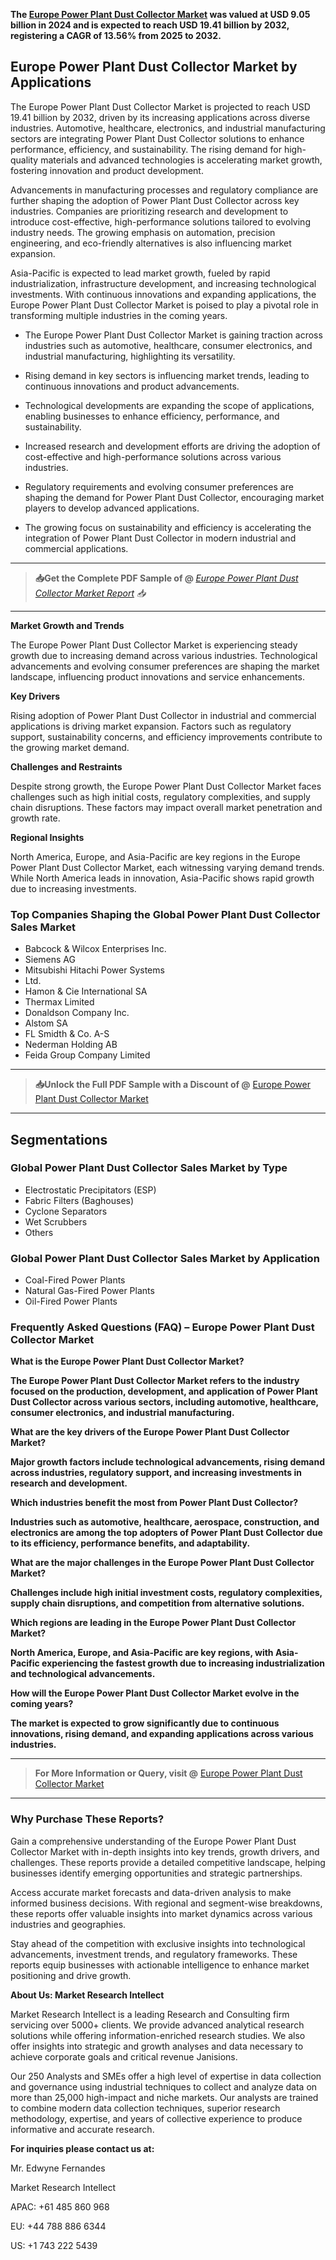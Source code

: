 <p><strong>The <a href="https://www.marketresearchintellect.com/download-sample/?rid=1000338&amp;utm_source=Pulse-April-Europe&amp;utm_medium=852">Europe Power Plant Dust Collector Market</a> was valued at USD 9.05 billion in 2024 and is expected to reach USD 19.41 billion by 2032, registering a CAGR of 13.56% from 2025 to 2032.</strong></p><h2>Europe Power Plant Dust Collector Market by Applications&nbsp;</h2><p><p>The Europe Power Plant Dust Collector Market is projected to reach USD 19.41 billion by 2032, driven by its increasing applications across diverse industries. Automotive, healthcare, electronics, and industrial manufacturing sectors are integrating Power Plant Dust Collector solutions to enhance performance, efficiency, and sustainability. The rising demand for high-quality materials and advanced technologies is accelerating market growth, fostering innovation and product development.</p><p>Advancements in manufacturing processes and regulatory compliance are further shaping the adoption of Power Plant Dust Collector across key industries. Companies are prioritizing research and development to introduce cost-effective, high-performance solutions tailored to evolving industry needs. The growing emphasis on automation, precision engineering, and eco-friendly alternatives is also influencing market expansion.</p><p>Asia-Pacific is expected to lead market growth, fueled by rapid industrialization, infrastructure development, and increasing technological investments. With continuous innovations and expanding applications, the Europe Power Plant Dust Collector Market is poised to play a pivotal role in transforming multiple industries in the coming years.</p></p><ul><li><p>The Europe Power Plant Dust Collector Market is gaining traction across industries such as automotive, healthcare, consumer electronics, and industrial manufacturing, highlighting its versatility.</p></li><li><p>Rising demand in key sectors is influencing market trends, leading to continuous innovations and product advancements.</p></li><li><p>Technological developments are expanding the scope of applications, enabling businesses to enhance efficiency, performance, and sustainability.</p></li><li><p>Increased research and development efforts are driving the adoption of cost-effective and high-performance solutions across various industries.</p></li><li><p>Regulatory requirements and evolving consumer preferences are shaping the demand for Power Plant Dust Collector, encouraging market players to develop advanced applications.</p></li><li><p>The growing focus on sustainability and efficiency is accelerating the integration of Power Plant Dust Collector in modern industrial and commercial applications.</p></li></ul><hr /><blockquote><p><strong><span class="font-[700]">📥Get the Complete PDF Sample of @ </span></strong><em><span class="font-[700]"><a href="https://www.marketresearchintellect.com/download-sample/?rid=1000338&amp;utm_source=Pulse-April-Europe&amp;utm_medium=852" target="_blank" data-tracking-control-name="article-ssr-frontend-pulse_little-text-block" data-tracking-will-navigate="" data-test-link="">Europe Power Plant Dust Collector Market Report</a>&nbsp;📥</span></em></p></blockquote><hr /><p class="" data-start="77" data-end="360"><strong data-start="77" data-end="105">Market Growth and Trends</strong></p><p class="" data-start="77" data-end="360">The Europe Power Plant Dust Collector Market is experiencing steady growth due to increasing demand across various industries. Technological advancements and evolving consumer preferences are shaping the market landscape, influencing product innovations and service enhancements.</p><p class="" data-start="362" data-end="606"><strong data-start="362" data-end="377">Key Drivers</strong></p><p class="" data-start="362" data-end="606">Rising adoption of Power Plant Dust Collector in industrial and commercial applications is driving market expansion. Factors such as regulatory support, sustainability concerns, and efficiency improvements contribute to the growing market demand.</p><p class="" data-start="608" data-end="849"><strong data-start="608" data-end="637">Challenges and Restraints</strong></p><p class="" data-start="608" data-end="849">Despite strong growth, the Europe Power Plant Dust Collector Market faces challenges such as high initial costs, regulatory complexities, and supply chain disruptions. These factors may impact overall market penetration and growth rate.</p><p class="" data-start="851" data-end="1095"><strong data-start="851" data-end="872">Regional Insights</strong></p><p class="" data-start="851" data-end="1095">North America, Europe, and Asia-Pacific are key regions in the Europe Power Plant Dust Collector Market, each witnessing varying demand trends. While North America leads in innovation, Asia-Pacific shows rapid growth due to increasing investments.</p><p><h3>Top Companies Shaping the Global Power Plant Dust Collector Sales Market </h3><ul><li>Babcock & Wilcox Enterprises Inc.</li><li>Siemens AG</li><li>Mitsubishi Hitachi Power Systems</li><li>Ltd.</li><li>Hamon & Cie International SA</li><li>Thermax Limited</li><li>Donaldson Company Inc.</li><li>Alstom SA</li><li>FL Smidth & Co. A-S</li><li>Nederman Holding AB</li><li>Feida Group Company Limited</li></ul></p><hr /><blockquote><p><strong>📥Unlock the Full PDF Sample with a Discount of @</strong> <a href="https://www.marketresearchintellect.com/ask-for-discount/?rid=1000338&amp;utm_source=Pulse-April-Europe&amp;utm_medium=852">Europe Power Plant Dust Collector Market</a></p></blockquote><hr /><p><h2>Segmentations</h2><h3>Global Power Plant Dust Collector Sales Market by Type</h3><ul><li>Electrostatic Precipitators (ESP)</li><li>Fabric Filters (Baghouses)</li><li>Cyclone Separators</li><li>Wet Scrubbers</li><li>Others</li></ul><h3>Global Power Plant Dust Collector Sales Market by Application</h3><ul><li>Coal-Fired Power Plants</li><li>Natural Gas-Fired Power Plants</li><li>Oil-Fired Power Plants</li></ul></p><h3><strong>Frequently Asked Questions (FAQ) &ndash; Europe Power Plant Dust Collector Market</strong></h3><p><strong>What is the Europe Power Plant Dust Collector Market?</strong></p><p><strong>The Europe Power Plant Dust Collector Market refers to the industry focused on the production, development, and application of Power Plant Dust Collector across various sectors, including automotive, healthcare, consumer electronics, and industrial manufacturing.</strong></p><p><strong>What are the key drivers of the Europe Power Plant Dust Collector Market?</strong></p><p><strong>Major growth factors include technological advancements, rising demand across industries, regulatory support, and increasing investments in research and development.</strong></p><p><strong>Which industries benefit the most from Power Plant Dust Collector?</strong></p><p><strong>Industries such as automotive, healthcare, aerospace, construction, and electronics are among the top adopters of Power Plant Dust Collector due to its efficiency, performance benefits, and adaptability.</strong></p><p><strong>What are the major challenges in the Europe Power Plant Dust Collector Market?</strong></p><p><strong>Challenges include high initial investment costs, regulatory complexities, supply chain disruptions, and competition from alternative solutions.</strong></p><p><strong>Which regions are leading in the Europe Power Plant Dust Collector Market?</strong></p><p><strong>North America, Europe, and Asia-Pacific are key regions, with Asia-Pacific experiencing the fastest growth due to increasing industrialization and technological advancements.</strong></p><p><strong>How will the Europe Power Plant Dust Collector Market evolve in the coming years?</strong></p><p><strong>The market is expected to grow significantly due to continuous innovations, rising demand, and expanding applications across various industries.</strong></p><hr /><blockquote><p><span class="font-[700]"><strong>For More Information or Query, visit&nbsp;@</strong>&nbsp;</span><span class="font-[700]"><a href="https://www.marketresearchintellect.com/product/global-power-plant-dust-collector-sales-market/?utm_source=Linkedin&utm_medium=852" target="_blank" data-tracking-control-name="article-ssr-frontend-pulse_little-text-block" data-tracking-will-navigate="" data-test-link="">Europe Power Plant Dust Collector Market</a></span></p></blockquote><hr /><h3><strong data-start="0" data-end="31">Why Purchase These Reports?</strong></h3><p class="" data-start="35" data-end="297">Gain a comprehensive understanding of the Europe Power Plant Dust Collector Market with in-depth insights into key trends, growth drivers, and challenges. These reports provide a detailed competitive landscape, helping businesses identify emerging opportunities and strategic partnerships.</p><p class="" data-start="299" data-end="540">Access accurate market forecasts and data-driven analysis to make informed business decisions. With regional and segment-wise breakdowns, these reports offer valuable insights into market dynamics across various industries and geographies.</p><p class="" data-start="542" data-end="784">Stay ahead of the competition with exclusive insights into technological advancements, investment trends, and regulatory frameworks. These reports equip businesses with actionable intelligence to enhance market positioning and drive growth.</p><p><strong><span class="font-[700]">About Us: Market Research Intellect</span></strong></p><p><span class="">Market Research Intellect is a leading Research and Consulting firm servicing over 5000+ clients. We provide advanced analytical research solutions while offering information-enriched research studies.&nbsp;</span>We also offer insights into strategic and growth analyses and data necessary to achieve corporate goals and critical revenue Janisions.</p><p><span class="">Our 250 Analysts and SMEs offer a high level of expertise in data collection and governance using industrial techniques to collect and analyze data on more than 25,000 high-impact and niche markets. Our analysts are trained to combine modern data collection techniques, superior research methodology, expertise, and years of collective experience to produce informative and accurate research.</span></p><p><strong>For inquiries please contact us at:</strong></p><p>Mr. Edwyne Fernandes</p><p>Market Research Intellect</p><p>APAC: +61 485 860 968</p><p>EU: +44 788 886 6344</p><p>US: +1 743 222 5439</p>